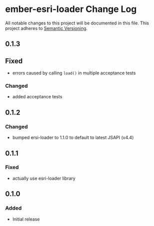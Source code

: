 # ember-esri-loader Change Log
All notable changes to this project will be documented in this file.
This project adheres to [Semantic Versioning](http://semver.org/).

## 0.1.3

## Fixed
- errors caused by calling `load()` in multiple acceptance tests

### Changed
- added acceptance tests

## 0.1.2

### Changed
- bumped ersi-loader to 1.1.0 to default to latest JSAPI (v4.4)

## 0.1.1

### Fixed
- actually use esri-loader library

## 0.1.0

### Added
- Initial release
